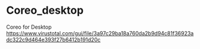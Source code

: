 # Coreo_desktop
Coreo for Desktop
https://www.virustotal.com/gui/file/3a97c29ba18a760da2b9d94c81f36923adc322c9d464e393f27b6412b191d20c
